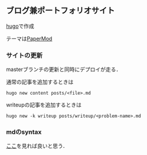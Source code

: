 ## ブログ兼ポートフォリオサイト
[hugo](https://gohugo.io/)で作成

テーマは[PaperMod](https://github.com/adityatelange/hugo-PaperMod)

### サイトの更新
masterブランチの更新と同時にデプロイが走る．

通常の記事を追加するときは
```
hugo new content posts/<file>.md
```

writeupの記事を追加するときは
```
hugo new -k writeup posts/writeup/<problem-name>.md
```

### mdのsyntax
[ここ](https://adityatelange.github.io/hugo-PaperMod/posts/markdown-syntax/)を見れば良いと思う．